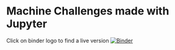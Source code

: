 # Machine Challenges made with Jupyter
Click on binder logo to find a live version
[![Binder](https://mybinder.org/badge_logo.svg)](https://mybinder.org/v2/gh/korkies22/MachineLearning/master)
